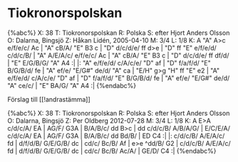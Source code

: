 # Tiokronorspolskan

{%abc%}
X: 38
T: Tiokronorspolskan
R: Polska
S: efter Hjort Anders Olsson
O: Dalarna, Bingsjö
Z: Håkan Lidén, 2005-04-10
M: 3/4
L: 1/8
K: A
"A" A>c e/f/e/c/ Ac | "A" cB/A/ "E" B3 c | "D" d/c/d/e/ ff d>e | "D" ff "E" e/f/e/d/ c/d/c/B/ | 
"A" A/E/A/c/ e/f/e/c/ Ac | "A" cB/A/ "E" B3 c | "D" d/c/d/e/ ff df/d/ | "E" E/G/B/G/ "A" A4 :|
|: "A" e/f/e/d/ c/A/c/e/ "D" af | "D" f/a/f/d/ "E" B/G/B/d/ fe | "A" ef/e/ "E/G#" de/d/ "A" ca | "E/H" g>g "H" ff "E" e2 |
"A" e/f/e/d/ c/A/c/e/ "D" af | "D" f/a/f/d/ "E" B/G/B/d/ fe | "A" ef/e/ "E/G#" de/d/ "A" ce/c/ | "E" BA/G/ "A" A4 :|
{%endabc%}

Förslag till [[!andrastämma]]

{%abc%}
X: 38
T: Tiokronorspolskan
R: Polska
S: efter Hjort Anders Olsson
O: Dalarna, Bingsjö
Z: Per Oldberg 2012-07-28
M: 3/4
L: 1/8
K: A
E>A c/d/c/A/ EA | AG/F/ G3A | B/A/B/c/ dd B>c | dd c/d/c/B/ A/B/A/G/ | 
E/C/E/A/ c/d/c/A/ EA | AG/F/ G3A | B/A/B/c/ dd Bd/B/ | ED C4 :| 
|: c/d/c/B/ A/E/A/c/ fd | d/f/d/B/ G/E/G/B/ dc | cd/c/ Bc/B/ Af | e>e ^dd/B/ G2 | 
c/d/c/B/ A/E/A/c/ fd | d/f/d/B/ G/E/G/B/ dc | cd/c/ Bc/B/ Ac/A/ | GE/D/ C4 :| 
{%endabc%}
